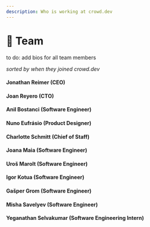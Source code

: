 ```yaml
---
description: Who is working at crowd.dev
---
```


# 🧙 Team

to do: add bios for all team members

_sorted by when they joined crowd.dev_

#### Jonathan Reimer (CEO)

#### Joan Reyero (CTO)

#### Anil Bostanci (Software Engineer)

#### Nuno Eufrásio (Product Designer)

#### Charlotte Schmitt (Chief of Staff)

#### Joana Maia (Software Engineer)

#### Uroš Marolt (Software Engineer)

#### Igor Kotua (Software Engineer)

#### Gašper Grom (Software Engineer)

#### Misha Savelyev (Software Engineer)

#### Yeganathan Selvakumar (Software Engineering Intern)

